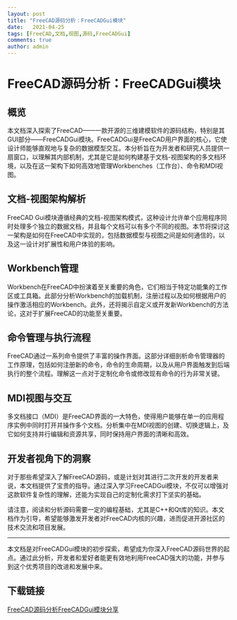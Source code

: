 ```yaml
---
layout: post
title: "FreeCAD源码分析：FreeCADGui模块"
date:   2021-04-25
tags: [FreeCAD,文档,视图,源码,FreeCADGui]
comments: true
author: admin
---
```

# FreeCAD源码分析：FreeCADGui模块

## 概览

本文档深入探索了FreeCAD——一款开源的三维建模软件的源码结构，特别是其GUI部分——FreeCADGui模块。FreeCADGui是FreeCAD用户界面的核心，它使设计师能够直观地与复杂的数据模型交互。本分析旨在为开发者和研究人员提供一扇窗口，以理解其内部机制，尤其是它是如何构建基于文档-视图架构的多文档环境，以及在这一架构下如何高效地管理Workbenches（工作台）、命令和MDI视图。

## 文档-视图架构解析

FreeCAD Gui模块遵循经典的文档-视图架构模式，这种设计允许单个应用程序同时处理多个独立的数据文档，并且每个文档可以有多个不同的视图。本节将探讨这一架构是如何在FreeCAD中实现的，包括数据模型与视图之间是如何通信的，以及这一设计对扩展性和用户体验的影响。

## Workbench管理

Workbench在FreeCAD中扮演着至关重要的角色，它们相当于特定功能集的工作区或工具箱。此部分分析Workbench的加载机制，注册过程以及如何根据用户的操作激活相应的Workbench。此外，还将揭示自定义或开发新Workbench的方法论，这对于扩展FreeCAD的功能至关重要。

## 命令管理与执行流程

FreeCAD通过一系列命令提供了丰富的操作界面。这部分详细剖析命令管理器的工作原理，包括如何注册新的命令，命令的生命周期，以及从用户界面触发到后端执行的整个流程。理解这一点对于定制化命令或修改现有命令的行为非常关键。

## MDI视图与交互

多文档接口（MDI）是FreeCAD界面的一大特色，使得用户能够在单一的应用程序实例中同时打开并操作多个文档。分析集中在MDI视图的创建、切换逻辑上，及它如何支持并行编辑和资源共享，同时保持用户界面的清晰和高效。

## 开发者视角下的洞察

对于那些希望深入了解FreeCAD源码，或是计划对其进行二次开发的开发者来说，本文档提供了宝贵的指导。通过深入学习FreeCADGui模块，不仅可以增强对这款软件复杂性的理解，还能为实现自己的定制化需求打下坚实的基础。

请注意，阅读和分析源码需要一定的编程基础，尤其是C++和Qt库的知识。本文档作为引导，希望能够激发开发者对FreeCAD内核的兴趣，进而促进开源社区的技术交流和项目发展。

---

本文档是对FreeCADGui模块的初步探索，希望成为你深入FreeCAD源码世界的起点。通过此分析，开发者和爱好者能更有效地利用FreeCAD强大的功能，并参与到这个优秀项目的改进和发展中来。

## 下载链接

[FreeCAD源码分析FreeCADGui模块分享](https://pan.quark.cn/s/39152b93145a)